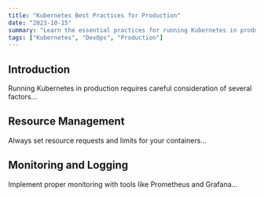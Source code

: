 ```yaml
---
title: "Kubernetes Best Practices for Production"
date: "2023-10-15"
summary: "Learn the essential practices for running Kubernetes in production environments."
tags: ["Kubernetes", "DevOps", "Production"]
---
```


## Introduction

Running Kubernetes in production requires careful consideration of several factors...

## Resource Management

Always set resource requests and limits for your containers...

## Monitoring and Logging

Implement proper monitoring with tools like Prometheus and Grafana...